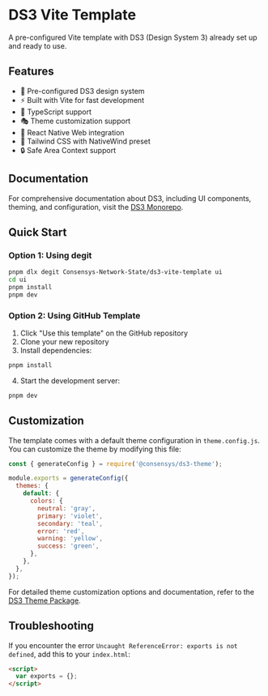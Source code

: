 # DS3 Vite Template

A pre-configured Vite template with DS3 (Design System 3) already set up and ready to use.

## Features

- 🎨 Pre-configured DS3 design system
- ⚡️ Built with Vite for fast development
- 🎯 TypeScript support
- 🎭 Theme customization support
- 📱 React Native Web integration
- 🎯 Tailwind CSS with NativeWind preset
- 🔒 Safe Area Context support

## Documentation

For comprehensive documentation about DS3, including UI components, theming, and configuration, visit the [DS3 Monorepo](https://github.com/Consensys-Network-State/ds3).

## Quick Start

### Option 1: Using degit

```bash
pnpm dlx degit Consensys-Network-State/ds3-vite-template ui
cd ui
pnpm install
pnpm dev
```

### Option 2: Using GitHub Template

1. Click "Use this template" on the GitHub repository
2. Clone your new repository
3. Install dependencies:
```bash
pnpm install
```
4. Start the development server:
```bash
pnpm dev
```

## Customization

The template comes with a default theme configuration in `theme.config.js`. You can customize the theme by modifying this file:

```js
const { generateConfig } = require('@consensys/ds3-theme');

module.exports = generateConfig({
  themes: {
    default: {
      colors: {
        neutral: 'gray',
        primary: 'violet',
        secondary: 'teal',
        error: 'red',
        warning: 'yellow',
        success: 'green',
      },
    },
  },
});
```

For detailed theme customization options and documentation, refer to the [DS3 Theme Package](https://github.com/Consensys-Network-State/ds3/tree/main/packages/theme).

## Troubleshooting

If you encounter the error `Uncaught ReferenceError: exports is not defined`, add this to your `index.html`:

```html
<script>
  var exports = {};
</script>
```